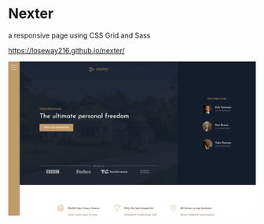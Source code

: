 # Nexter

a responsive page using CSS Grid and Sass

<https://loseway216.github.io/nexter/>

<img src="./screenshot/screenshot.png" alt="screenshot" />
